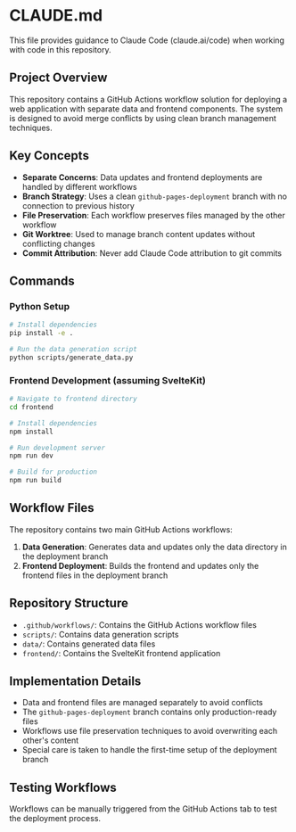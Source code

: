 # CLAUDE.md

This file provides guidance to Claude Code (claude.ai/code) when working with code in this repository.

## Project Overview

This repository contains a GitHub Actions workflow solution for deploying a web application with separate data and frontend components. The system is designed to avoid merge conflicts by using clean branch management techniques.

## Key Concepts

- **Separate Concerns**: Data updates and frontend deployments are handled by different workflows
- **Branch Strategy**: Uses a clean `github-pages-deployment` branch with no connection to previous history
- **File Preservation**: Each workflow preserves files managed by the other workflow
- **Git Worktree**: Used to manage branch content updates without conflicting changes
- **Commit Attribution**: Never add Claude Code attribution to git commits

## Commands

### Python Setup

```bash
# Install dependencies
pip install -e .

# Run the data generation script
python scripts/generate_data.py
```

### Frontend Development (assuming SvelteKit)

```bash
# Navigate to frontend directory
cd frontend

# Install dependencies
npm install

# Run development server
npm run dev

# Build for production
npm run build
```

## Workflow Files

The repository contains two main GitHub Actions workflows:

1. **Data Generation**: Generates data and updates only the data directory in the deployment branch
2. **Frontend Deployment**: Builds the frontend and updates only the frontend files in the deployment branch

## Repository Structure

- `.github/workflows/`: Contains the GitHub Actions workflow files
- `scripts/`: Contains data generation scripts
- `data/`: Contains generated data files
- `frontend/`: Contains the SvelteKit frontend application

## Implementation Details

- Data and frontend files are managed separately to avoid conflicts
- The `github-pages-deployment` branch contains only production-ready files
- Workflows use file preservation techniques to avoid overwriting each other's content
- Special care is taken to handle the first-time setup of the deployment branch

## Testing Workflows

Workflows can be manually triggered from the GitHub Actions tab to test the deployment process.